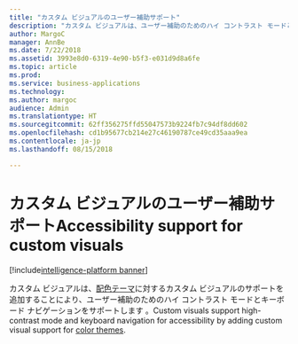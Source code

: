```yaml
---
title: "カスタム ビジュアルのユーザー補助サポート"
description: "カスタム ビジュアルは、ユーザー補助のためのハイ コントラスト モードとキーボード ナビゲーションをサポートします"
author: MargoC
manager: AnnBe
ms.date: 7/22/2018
ms.assetid: 3993e8d0-6319-4e90-b5f3-e031d9d8a6fe
ms.topic: article
ms.prod: 
ms.service: business-applications
ms.technology: 
ms.author: margoc
audience: Admin
ms.translationtype: HT
ms.sourcegitcommit: 62ff356275ffd55047573b9224fb7c94df8dd602
ms.openlocfilehash: cd1b95677cb214e27c46190787ce49cd35aaa9ea
ms.contentlocale: ja-jp
ms.lasthandoff: 08/15/2018

---
```

# <a name="accessibility-support-for-custom-visuals"></a><span data-ttu-id="e209f-103">カスタム ビジュアルのユーザー補助サポート</span><span class="sxs-lookup"><span data-stu-id="e209f-103">Accessibility support for custom visuals</span></span>

[!include[intelligence-platform banner](../../includes/intelligence-platform.md)]



<span data-ttu-id="e209f-104">カスタム ビジュアルは、[配色テーマ](https://docs.microsoft.com/power-bi/desktop-report-themes)に対するカスタム ビジュアルのサポートを追加することにより、ユーザー補助のためのハイ コントラスト モードとキーボード ナビゲーションをサポートします 。</span><span class="sxs-lookup"><span data-stu-id="e209f-104">Custom visuals support high-contrast mode and keyboard navigation for accessibility by adding custom visual support for [color themes](https://docs.microsoft.com/power-bi/desktop-report-themes).</span></span>


